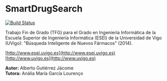 SmartDrugSearch
===============

[![Build Status](https://travis-ci.org/agjacome/smart-drug-search.svg)](https://travis-ci.org/agjacome/smart-drug-search)

Trabajo Fin de Grado (TFG) para el Grado en Ingeniería Informática de la
Escuela Superior de Ingeniería Informática (ESEI) de la Universidad de Vigo
(UVigo): "Búsqueda Inteligente de Nuevos Fármacos" (2014).

[http://www.esei.uvigo.es](http://www.esei.uvigo.es)  
[http://www.uvigo.es](http://www.uvigo.es)

**Autor:** Alberto Gutiérrez Jácome  
**Tutora:** Anália María García Lourenço

